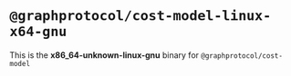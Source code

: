 # `@graphprotocol/cost-model-linux-x64-gnu`

This is the **x86_64-unknown-linux-gnu** binary for `@graphprotocol/cost-model`

